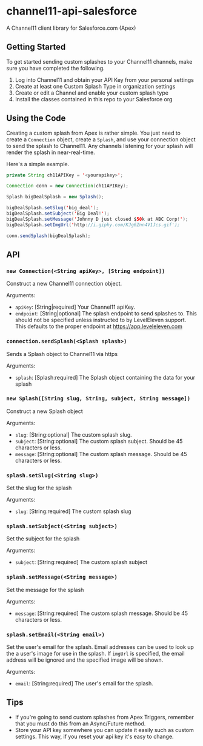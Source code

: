 # channel11-api-salesforce
A Channel11 client library for Salesforce.com (Apex)

## Getting Started

To get started sending custom splashes to your Channel11 channels,
make sure you have completed the following.

1. Log into Channel11 and obtain your API Key from your personal settings
2. Create at least one Custom Splash Type in organization settings
3. Create or edit a Channel and enable your custom splash type
4. Install the classes contained in this repo to your Salesforce org

## Using the Code

Creating a custom splash from Apex is rather simple. You just need to create a 
`Connection` object, create a `Splash`, and use your connection object
to send the splash to Channel11. Any channels listening for your splash
will render the splash in near-real-time.

Here's a simple example.

```java
private String ch11APIKey = '<yourapikey>';

Connection conn = new Connection(ch11APIKey);

Splash bigDealSplash = new Splash();

bigDealSplash.setSlug('big_deal');
bigDealSplash.setSubject('Big Deal!');
bigDealSplash.setMessage('Johnny D just closed $50k at ABC Corp!');
bigDealSplash.setImgUrl('http://i.giphy.com/KJg6Znn4V1Jcs.gif');

conn.sendSplash(bigDealSplash);
```

## API

### `new Connection(<String apiKey>, [String endpoint])`

Construct a new Channel11 connection object.

Arguments:

* `apiKey`: [String|required] Your Channel11 apiKey.
* `endpoint`: [String|optional] The splash endpoint to send
splashes to. This should not be specified unless instructed to
by LevelEleven support. This defaults to the proper endpoint
at https://app.leveleleven.com


### `connection.sendSplash(<Splash splash>)`

Sends a Splash object to Channel11 via https

Arguments:

* `splash`: [Splash:required] The Splash object containing the 
data for your splash

### `new Splash([String slug, String, subject, String message])`

Construct a new Splash object

Arguments:

* `slug`: [String:optional] The custom splash slug.
* `subject`: [String:optional] The custom splash subject. Should
be 45 characters or less.
* `message`: [String:optional] The custom splash message. Should
be 45 characters or less.

### `splash.setSlug(<String slug>)`

Set the slug for the splash

Arguments: 

* `slug`: [String:required] The custom splash slug

### `splash.setSubject(<String subject>)`

Set the subject for the splash

Arguments: 

* `subject`: [String:required] The custom splash subject

### `splash.setMessage(<String message>)`

Set the message for the splash

Arguments: 

* `message`: [String:required] The custom splash message. Should
be 45 characters or less.

### `splash.setEmail(<String email>)`

Set the user's email for the splash. Email addresses can be
used to look up the a user's image for use in the splash. If
`imgUrl` is specified, the email address will be ignored and
the specified image will be shown.

Arguments: 

* `email`: [String:required] The user's email for the splash.

## Tips

* If you're going to send custom splashes from Apex Triggers, remember
that you must do this from an Async/Future method.
* Store your API key somewhere you can update it easily such as custom
settings. This way, if you reset your api key it's easy to change.
